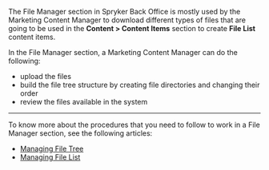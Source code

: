 The File Manager section in Spryker Back Office is mostly used by the Marketing Content Manager to download different types of files that are going to be used in the **Content > Content Items** section to create **File List** content items.

In the File Manager section, a Marketing Content Manager can do the following:

* upload the files
* build the file tree structure by creating file directories and changing their order
* review the files available in the system
***
To know more about the procedures that you need to follow to work in a File Manager section, see the following articles:
* [Managing File Tree](https://documentation.spryker.com/docs/managing-file-tree)
* [Managing File List](https://documentation.spryker.com/docs/managing-file-list)